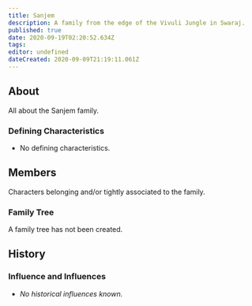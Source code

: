 ```yaml
---
title: Sanjem
description: A family from the edge of the Vivuli Jungle in Swaraj.
published: true
date: 2020-09-19T02:20:52.634Z
tags: 
editor: undefined
dateCreated: 2020-09-09T21:19:11.061Z
---
```


## About

All about the Sanjem family.

### Defining Characteristics

- No defining characteristics.

## Members

Characters belonging and/or tightly associated to the family.

### Family Tree

A family tree has not been created.

## History

### Influence and Influences

- *No historical influences known.*
